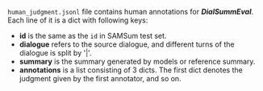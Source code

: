 `human_judgment.jsonl` file contains human annotations for ***DialSummEval***. Each line of it is a dict with following keys:  
- **id** is the same as the `id` in SAMSum test set.
- **dialogue** refers to the source dialogue, and different turns of the dialogue is split by '|'.
- **summary** is the summary generated by models or reference summary.
- **annotations** is a list consisting of 3 dicts. The first dict denotes the judgment given by the first annotator, and so on.  


